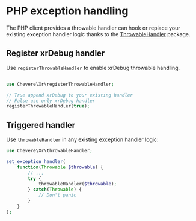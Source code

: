 # PHP exception handling

The PHP client provides a throwable handler can hook or replace your existing exception handler logic thanks to the [ThrowableHandler](https://chevere.org/packages/throwable-handler) package.

## Register xrDebug handler

Use `registerThrowableHandler` to enable xrDebug throwable handling.

```php

use Chevere\Xr\registerThrowableHandler;

// True append xrDebug to your existing handler
// False use only xrDebug handler
registerThrowableHandler(true);
```

## Triggered handler

Use `throwableHandler` in any existing exception handler logic:

```php
use Chevere\Xr\throwableHandler;

set_exception_handler(
    function(Throwable $throwable) {
        // ...
        try {
            throwableHandler($throwable);
        } catch(Throwable) {
            // Don't panic
        }
    }
);
```
